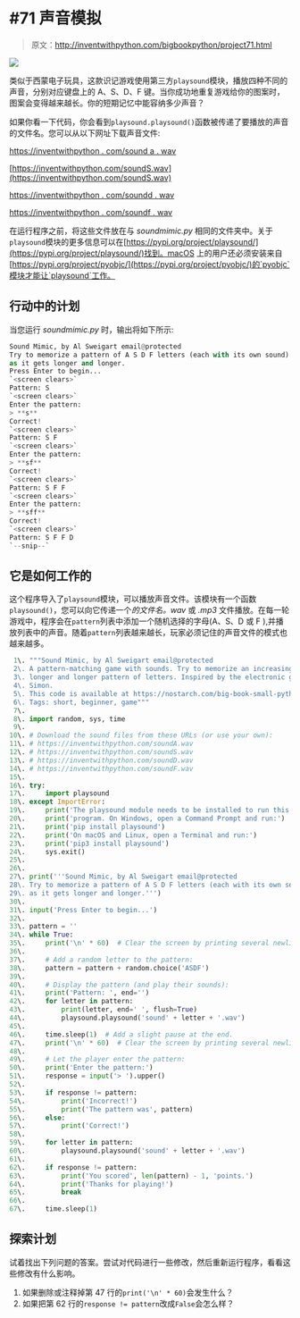 # #71 声音模拟

> 原文：<http://inventwithpython.com/bigbookpython/project71.html>

![](img/9d995d63aaead72cad01120081eb8f75.png)

类似于西蒙电子玩具，这款识记游戏使用第三方`playsound`模块，播放四种不同的声音，分别对应键盘上的 A、S、D、F 键。当你成功地重复游戏给你的图案时，图案会变得越来越长。你的短期记忆中能容纳多少声音？

如果你看一下代码，你会看到`playsound.playsound()`函数被传递了要播放的声音的文件名。您可以从以下网址下载声音文件:

[https://inventwithpython . com/sound a . wav](https://inventwithpython.com/soundA.wav)

[https://inventwithpython.com/soundS.wav](https://inventwithpython.com/soundS.wav)

[https://inventwithpython . com/soundd . wav](https://inventwithpython.com/soundD.wav)

[https://inventwithpython . com/soundf . wav](https://inventwithpython.com/soundF.wav)

在运行程序之前，将这些文件放在与 *soundmimic.py* 相同的文件夹中。关于`playsound`模块的更多信息可以在[https://pypi.org/project/playsound/](https://pypi.org/project/playsound/)找到。macOS 上的用户还必须安装来自[https://pypi.org/project/pyobjc/](https://pypi.org/project/pyobjc/)的`pyobjc`模块才能让`playsound`工作。

## 行动中的计划

当您运行 *soundmimic.py* 时，输出将如下所示:

```py
Sound Mimic, by Al Sweigart email@protected
Try to memorize a pattern of A S D F letters (each with its own sound)
as it gets longer and longer.
Press Enter to begin...
`<screen clears>`
Pattern: S
`<screen clears>`
Enter the pattern:
> **s**
Correct!
`<screen clears>`
Pattern: S F
`<screen clears>`
Enter the pattern:
> **sf**
Correct!
`<screen clears>`
Pattern: S F F
`<screen clears>`
Enter the pattern:
> **sff**
Correct!
`<screen clears>`
Pattern: S F F D
`--snip--`
```

## 它是如何工作的

这个程序导入了`playsound`模块，可以播放声音文件。该模块有一个函数`playsound()`，您可以向它传递一个*的文件名。wav* 或 *.mp3* 文件播放。在每一轮游戏中，程序会在`pattern`列表中添加一个随机选择的字母(A、S、D 或 F ),并播放列表中的声音。随着`pattern`列表越来越长，玩家必须记住的声音文件的模式也越来越多。

```py
 1\. """Sound Mimic, by Al Sweigart email@protected
 2\. A pattern-matching game with sounds. Try to memorize an increasingly
 3\. longer and longer pattern of letters. Inspired by the electronic game,
 4\. Simon.
 5\. This code is available at https://nostarch.com/big-book-small-python-programming
 6\. Tags: short, beginner, game"""
 7\. 
 8\. import random, sys, time
 9\. 
10\. # Download the sound files from these URLs (or use your own):
11\. # https://inventwithpython.com/soundA.wav
12\. # https://inventwithpython.com/soundS.wav
13\. # https://inventwithpython.com/soundD.wav
14\. # https://inventwithpython.com/soundF.wav
15\. 
16\. try:
17\.     import playsound
18\. except ImportError:
19\.     print('The playsound module needs to be installed to run this')
20\.     print('program. On Windows, open a Command Prompt and run:')
21\.     print('pip install playsound')
22\.     print('On macOS and Linux, open a Terminal and run:')
23\.     print('pip3 install playsound')
24\.     sys.exit()
25\. 
26\. 
27\. print('''Sound Mimic, by Al Sweigart email@protected
28\. Try to memorize a pattern of A S D F letters (each with its own sound)
29\. as it gets longer and longer.''')
30\. 
31\. input('Press Enter to begin...')
32\. 
33\. pattern = ''
34\. while True:
35\.     print('\n' * 60)  # Clear the screen by printing several newlines.
36\. 
37\.     # Add a random letter to the pattern:
38\.     pattern = pattern + random.choice('ASDF')
39\. 
40\.     # Display the pattern (and play their sounds):
41\.     print('Pattern: ', end='')
42\.     for letter in pattern:
43\.         print(letter, end=' ', flush=True)
44\.         playsound.playsound('sound' + letter + '.wav')
45\. 
46\.     time.sleep(1)  # Add a slight pause at the end.
47\.     print('\n' * 60)  # Clear the screen by printing several newlines.
48\. 
49\.     # Let the player enter the pattern:
50\.     print('Enter the pattern:')
51\.     response = input('> ').upper()
52\. 
53\.     if response != pattern:
54\.         print('Incorrect!')
55\.         print('The pattern was', pattern)
56\.     else:
57\.         print('Correct!')
58\. 
59\.     for letter in pattern:
60\.         playsound.playsound('sound' + letter + '.wav')
61\. 
62\.     if response != pattern:
63\.         print('You scored', len(pattern) - 1, 'points.')
64\.         print('Thanks for playing!')
65\.         break
66\. 
67\.     time.sleep(1) 
```

## 探索计划

试着找出下列问题的答案。尝试对代码进行一些修改，然后重新运行程序，看看这些修改有什么影响。

1.  如果删除或注释掉第 47 行的`print('\n' * 60)`会发生什么？
2.  如果把第 62 行的`response != pattern`改成`False`会怎么样？